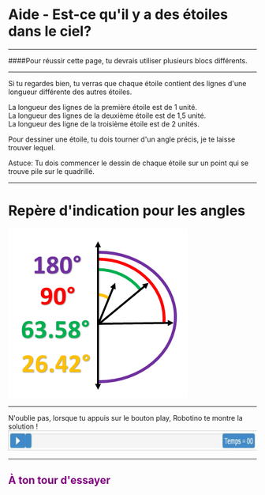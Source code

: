 # Aide - Est-ce qu'il y a des étoiles dans le ciel?

---

####Pour réussir cette page, tu devrais utiliser plusieurs blocs différents.<br>

---

Si tu regardes bien, tu verras que chaque étoile contient des lignes d'une longueur différente des autres étoiles.<br>

La longueur des lignes de la première étoile est de 1 unité.<br>
La longueur des lignes de la deuxième étoile est de 1,5 unité.<br>
La longueur des ligne de la troisième étoile est de 2 unités.<br>

Pour dessiner une étoile, tu dois tourner d'un angle précis, je te laisse trouver lequel. <br>

Astuce: Tu dois commencer le dessin de chaque étoile sur un point qui se trouve pile sur le quadrillé. <br>

---

# Repère d'indication pour les angles
![Repère][repere]<br>

---

N'oublie pas, lorsque tu appuis sur le bouton play, Robotino te montre la solution !
![Time][time]

---

## <span style="color: #800080">À ton tour d'essayer</span>

[boucle]: img/architecture_boucle.png
[repere]: img/repere.png
[time]: img/time.png
